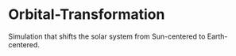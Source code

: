 # Orbital-Transformation
Simulation that shifts the solar system from Sun-centered to Earth-centered.

